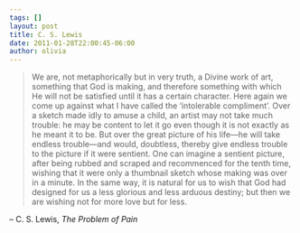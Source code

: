 ```yaml
---
tags: []
layout: post
title: C. S. Lewis
date: 2011-01-28T22:00:45-06:00
author: olivia
---
```


> We are, not metaphorically but in very truth, a Divine work of art, something that God is making, and therefore something with which He will not be satisfied until it has a certain character. Here again we come up against what I have called the ‘intolerable compliment’. Over a sketch made idly to amuse a child, an artist may not take much trouble: he may be content to let it go even though it is not exactly as he meant it to be. But over the great picture of his life—he will take endless trouble—and would, doubtless, thereby give endless trouble to the picture if it were sentient. One can imagine a sentient picture, after being rubbed and scraped and recommenced for the tenth time, wishing that it were only a thumbnail sketch whose making was over in a minute. In the same way, it is natural for us to wish that God had designed for us a less glorious and less arduous destiny; but then we are wishing not for more love but for less.

– C. S. Lewis, _The Problem of Pain_
